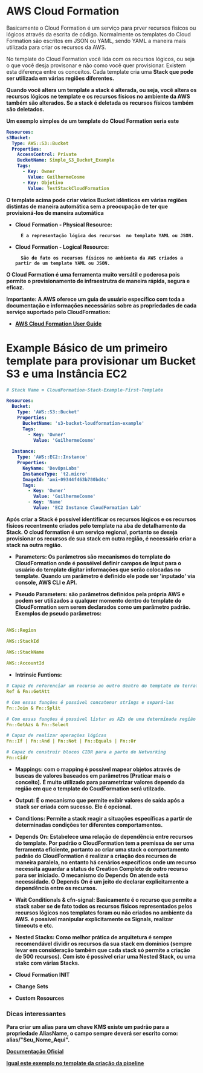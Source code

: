 # AWS Cloud Formation 

Basicamente o Cloud Formation é um serviço para prver recursos físicos ou lógicos através da escrita de código. Normalmente os templates do Cloud Formation são escritos em JSON ou YAML, sendo YAML a maneira mais utilizada para criar os recursos da AWS.

No template do Cloud Formation você lida com os recursos lógicos, ou seja o que você desja provisonar e não como você quer provisionar. Existem esta diferença entre os conceitos. Cada template cria uma <b>Stack<b> que pode ser utilizada em várias regiões diferentes.

Quando você altera um template a stack é alterada, ou seja, você altera os recursos lógicos ne template e os recursos físicos no ambiente da AWS também são alterados. Se a stack é deletada os recursos físicos também são deletados.

Um exemplo simples de um template do Cloud Formation seria este


``` yaml
Resources:
s3Bucket:
  Type: AWS::S3::Bucket
  Properties: 
    AccessControl: Private
    BucketName: Simple_S3_Bucket_Example
    Tags:
      - Key: Owner
        Value: GuilhermeCosme
      - Key: Objetivo
        Value: TestStackCloudFormation
```

O template acima pode criar vários Bucket idênticos em várias regiões distintas de maneira automática sem a preocupação de ter que provisioná-los de maneira automática 

- Cloud Formation - Physical Resource:

        É a representação lógica dos recursos  no template YAML ou JSON. 

- Cloud Formation - Logical Resource:

        São de fato os recursos físicos no ambienta da AWS criados a partir de um template YAML ou JSON.

O Cloud Formation é uma ferramenta muito versátil e poderosa pois permite o provisionamento de infraestrutra de maneira rápida, segura e eficaz.

<b>Importante:<b> A AWS oferece um guia de usuário específico com toda a documentação e informações necessárias sobre as propriedades de cada serviço suportado pelo CloudFormation:

- [AWS Cloud Formation User Guide](https://docs.aws.amazon.com/AWSCloudFormation/latest/UserGuide/Welcome.html)


# Example Básico de um primeiro template para provisionar um Bucket S3 e uma Instância EC2

``` yaml
# Stack Name = CloudFormation-Stack-Example-First-Template

Resources:  
  Bucket: 
    Type: 'AWS::S3::Bucket'
    Properties:   
      BucketName: 's3-bucket-loudformation-example'
      Tags:
        - Key: 'Owner'
          Value: 'GuilhermeCosme'
  
  Instance:
    Type: 'AWS::EC2::Instance'
    Properties:
      KeyName: 'DevOpsLabs'
      InstanceType: 't2.micro'
      ImageId: 'ami-09344f463b780bd4c'
      Tags:
        - Key: 'Owner'
          Value: 'GuilhermeCosme'
        - Key: 'Name'
          Value: 'EC2 Instance CloudFormation Lab'
```

Após criar a Stack é possível identificar os recursos lógicos e os recursos físicos recentmente criados pelo template na aba de detalhamento da Stack. O cloud formation é um serviço regional, portanto se deseja provisionar os recursos de sua stack em outra região, é necessário criar a stack na outra região.

- Parameters: Os parâmetros são mecanismos do template do CloudFormation onde é posséivel definir campos de Input para o usuário do template digitar informações que serão colocadas no template. Quando um parâmetro é definido ele pode ser 'inputado' via console, AWS CLI e API.

- Pseudo Parameters: são parâmetros definidos pela própria AWS e podem ser utilizados a qualquer momento dentro do template do CloudFormation sem serem declarados como um parâmetro padrão. Exemplos de pseudo parâmetros:

```yaml 
    
AWS::Region

AWS::StackId
 
AWS::StackName

AWS::AccountId

```

- Intrinsic Funtions: 

```yaml
# Capaz de referenciar um recurso ao outro dentro do template do terraform
Ref & Fn::GetAtt

# Com essas funções é possível concatenar strings e separá-las
Fn::Join & Fn::Split

# Com essas funções é possível listar as AZs de uma determinada região e também selecionar uma item de uma determinada lista.
Fn::GetAzs & Fn::Select

# Capaz de realizar operações lógicas
Fn::If | Fn::And | Fn::Not | Fn::Equals | Fn::Or

# Capaz de construir blocos CIDR para a parte de Networking
Fn::Cidr


```

- Mappings: com o mapping é possível mapear objetos através de buscas de valores baseados em parâmetros [Praticar mais o conceito]. É muito utilizado para parametrizar valores dependo da região em que o template do CoudFormation será utilzado.

- Output: É o mecanismo que permite exibir valores de saída após a stack ser criada com sucesso. Ele é opcional.

- Conditions: Permite a stack reagir a situações específicas a partir de determinadas condições ter diferentes comportamentos.

- Depends On: Estabelece uma relação de dependência entre recursos do template. Por padrão o CloudFormation tem a premissa de ser uma ferramenta eficiente, portanto ao criar uma stack o comportamento padrão do CloudFormation é realizar a criação dos recursos de maneira paralela, no entanto há cenários específicos onde um recurso necessita aguardar a status de Creation Complete de outro recurso para ser iniciado. O mecanismo do Depends On atende está  necessidade. O Depends On é um jeito de declarar explicitamente a dependência entre os recursos.

- Wait Conditionals & cfn-signal: Basicamente é o recurso que permite a stack saber se de fato todos os recursos físicos representados pelos recursos lógicos nos templates foram ou não criados no ambiente da AWS. é possível manipular explicitamente os Signals, realizar timeouts e etc.

- Nested Stacks: Como melhor prática de arquitetura é sempre recomendável dividir os recursos da sua stack em domínios (sempre levar em consideração também que cada stack só permite a criação de 500 recursos). Com isto é possível criar uma Nested Stack, ou uma stakc com várias Stacks.

- Cloud Formation INIT
- Change Sets
- Custom Resources


### Dicas interessantes

Para criar um alias para um chave KMS existe um padrão para a propriedade <b>AliasName<b>, o campo sempre deverá ser escrito como: alias/"Seu_Nome_Aqui".

[Documentação Oficial](https://docs.aws.amazon.com/AWSCloudFormation/latest/UserGuide/aws-resource-kms-alias.html#cfn-kms-alias-targetkeyid)

[Igual este exemplo no template da criação da pipeline](./simple_codepipeline_s3_example.ymlsimple_codepipeline_s3_example.yml)